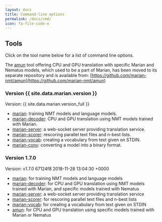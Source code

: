 ```yaml
---
layout: docs
title: Command-line options
permalink: /docs/cmd/
icon: fa-file-code-o
---
```


## Tools

Click on the tool name below for a list of command line options.

The [amun](docs/cmd/amun) tool offering CPU and GPU translation with specific
Marian and Nematus models, which used to be a part of Marian, has been moved to
its separate repository and is available from:
[https://github.com/marian-nmt/amun](https://github.com/marian-nmt/amun)


### Version {{ site.data.marian.version }}

Version:
{{ site.data.marian.version_full }}

- [marian](docs/cmd/marian): training NMT models and language models.
- [marian-decoder](docs/cmd/marian-decoder): CPU and GPU translation using NMT
  models trained with Marian.
- [marian-server](docs/cmd/marian-server): a web-socket server providing
  translation service.
- [marian-scorer](docs/cmd/marian-scorer): rescoring parallel text files and
  n-best lists.
- [marian-vocab](docs/cmd/marian-vocab): creating a vocabulary from text given
  on STDIN.
- [marian-conv](docs/cmd/marian-conv): converting a model into a binary
  format.


### Version 1.7.0

Version:
v1.7.0 67124f8 2018-11-28 13:04:30 +0000

- [marian](docs/cmd/1.7.0/marian): for training NMT models and language models
- [marian-decoder](docs/cmd/1.7.0/marian-decoder): for CPU and GPU translation using
  NMT models trained with Marian, and specific models trained with Nematus
- [marian-server](docs/cmd/1.7.0/marian-server): a web-socket server providing
  translation service
- [marian-scorer](docs/cmd/1.7.0/marian-scorer): for rescoring parallel text files
  and n-best lists
- [marian-vocab](docs/cmd/1.7.0/marian-vocab): for creating a vocabulary from text
  given on STDIN
- [amun](docs/cmd/1.7.0/amun): for CPU and GPU translation using specific models
  trained with Marian or Nematus
